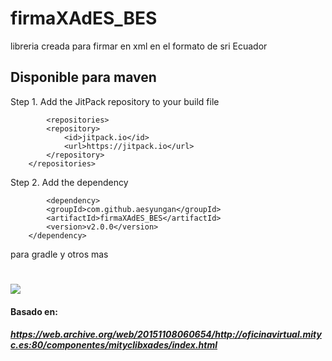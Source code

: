 # firmaXAdES_BES
 libreria creada para firmar en xml en el formato de sri Ecuador

## Disponible para maven
Step 1. Add the JitPack repository to your build file
```
        <repositories>
		<repository>
		    <id>jitpack.io</id>
		    <url>https://jitpack.io</url>
		</repository>
	</repositories>
```
Step 2. Add the dependency
```
        <dependency>
	    <groupId>com.github.aesyungan</groupId>
	    <artifactId>firmaXAdES_BES</artifactId>
	    <version>v2.0.0</version>
	</dependency>
```
para gradle y otros mas
#
[![](https://jitpack.io/v/aesyungan/firmaXAdES_BES.svg)](https://jitpack.io/#aesyungan/firmaXAdES_BES)
#### Basado en:
##### https://web.archive.org/web/20151108060654/http://oficinavirtual.mityc.es:80/componentes/mityclibxades/index.html
